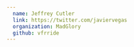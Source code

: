 ```yaml
---
  name: Jeffrey Cutler
  link: https://twitter.com/javiervegas
  organization: MadGlory
  github: vfrride
---
```

